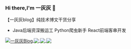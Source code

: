 ### Hi there,I'm 一灰灰 👋  

【一灰灰blog】纯技术博文干货分享

- Java后端资深搬运工 Python爬虫新手 React前端客串开发

<a href="https://github.com/liuyueyi">
  <img align="center" src="https://github-readme-stats.vercel.app/api?username=liuyueyi&show_icons=true&include_all_commits=true&theme=radical" alt="一灰灰Blog" />
</a>
<a href="https://github.com/liuyueyi">
  <img align="center" src="https://github-readme-stats.vercel.app/api/top-langs/?username=liuyueyi&layout=compact&theme=radical" />
</a>

<a href="https://github.com/liuyueyi/quick-media">
  <img align="center" src="https://github-readme-stats.vercel.app/api/pin/?username=liuyueyi&repo=quick-media&theme=radical" />
</a>    
<a href="https://github.com/liuyueyi/spring-boot-demo">
  <!-- Change the `github-readme-stats.anuraghazra1.vercel.app` to `github-readme-stats.vercel.app`  -->
  <img align="center" src="https://github-readme-stats.vercel.app/api/pin/?username=liuyueyi&repo=spring-boot-demo&theme=radical" />
</a>

